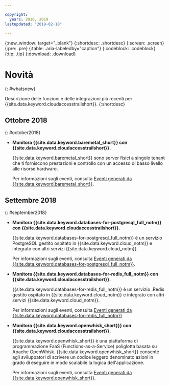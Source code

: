```yaml
---

copyright:
  years: 2016, 2019
lastupdated: "2019-02-18"

---
```


{:new_window: target="_blank"}
{:shortdesc: .shortdesc}
{:screen: .screen}
{:pre: .pre}
{:table: .aria-labeledby="caption"}
{:codeblock: .codeblock}
{:tip: .tip}
{:download: .download}



# Novità
{: #whatsnew}

Descrizione delle funzioni e delle integrazioni più recenti per {{site.data.keyword.cloudaccesstrailshort}}.
{:shortdesc}

## Ottobre 2018
{: #october2018}

* **Monitora {{site.data.keyword.baremetal_short}} con {{site.data.keyword.cloudaccesstrailshort}}.**

    {{site.data.keyword.baremetal_short}} sono server fisici a singolo tenant che ti forniscono prestazioni e controllo con un accesso di basso livello alle risorse hardware.  
    
    Per informazioni sugli eventi, consulta [Eventi generati da {{site.data.keyword.baremetal_short}}](/docs/bare-metal/bm-activity-tracker-events.html#at_events).


## Settembre 2018
{: #september2018}

* **Monitora {{site.data.keyword.databases-for-postgresql_full_notm}} con {{site.data.keyword.cloudaccesstrailshort}}.**

    {{site.data.keyword.databases-for-postgresql_full_notm}} è un servizio PostgreSQL gestito ospitato in {{site.data.keyword.cloud_notm}} e integrato con altri servizi {{site.data.keyword.cloud_notm}}. 

    Per informazioni sugli eventi, consulta [Eventi generati da {{site.data.keyword.databases-for-postgresql_full_notm}}](/docs/services/databases-for-postgresql?topic=databases-for-postgresql-activity-tracker#activity-tracker).  


* **Monitora {{site.data.keyword.databases-for-redis_full_notm}} con {{site.data.keyword.cloudaccesstrailshort}}.**

    {{site.data.keyword.databases-for-redis_full_notm}} è un servizio .Redis gestito ospitato in {{site.data.keyword.cloud_notm}} e integrato con altri servizi {{site.data.keyword.cloud_notm}}. 

    Per informazioni sugli eventi, consulta [Eventi generati da {{site.data.keyword.databases-for-redis_full_notm}} ](/docs/services/databases-for-redis/reference-activity-tracker.html#activity-tracker-integration)


* **Monitora {{site.data.keyword.openwhisk_short}}} con {{site.data.keyword.cloudaccesstrailshort}}.**

    {{site.data.keyword.openwhisk_short}} è una piattaforma di programmazione FaaS (Functions-as-a-Service) poliglotta basata su Apache OpenWhisk. {{site.data.keyword.openwhisk_short}} consente agli sviluppatori di scrivere un codice leggero denominato azioni in grado di eseguire in modo scalabile la logica dell'applicazione. 
    
    Per informazioni sugli eventi, consulta [Eventi generati da {{site.data.keyword.openwhisk_short}}](/docs/openwhisk/at-events.html#activity_tracker).


